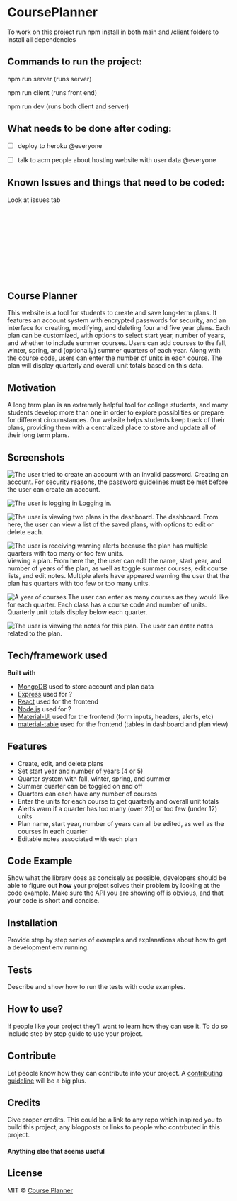 # CoursePlanner

To work on this project run npm install in both main and /client folders to install all dependencies

## Commands to run the project:

npm run server (runs server)

npm run client (runs front end)

npm run dev (runs both client and server)

## What needs to be done after coding:

- [ ] deploy to heroku @everyone

- [ ] talk to acm people about hosting website with user data @everyone

## Known Issues and things that need to be coded:
Look at issues tab

<br>
<br>
<br>
<br>
<br>
<br>
<br>
<br>
<br>


## Course Planner
This website is a tool for students to create and save long-term plans. It features an account system with encrypted passwords for security, and an interface for creating, modifying, and deleting four and five year plans. Each plan can be customized, with options to select start year, number of years, and whether to include summer courses. Users can add courses to the fall, winter, spring, and (optionally) summer quarters of each year. Along with the course code, users can enter the number of units in each course. The plan will display quarterly and overall unit totals based on this data.

## Motivation
A long term plan is an extremely helpful tool for college students, and many students develop more than one in order to explore possiblities or prepare for different circumstances. Our website helps students keep track of their plans, providing them with a centralized place to store and update all of their long term plans.

## Screenshots
![The user tried to create an account with an invalid password.](images/create_account_screenshot.png "Creating an account")
Creating an account. For security reasons, the password guidelines must be met before the user can create an account.

![The user is logging in](images/login_screenshot.png "Logging in")
Logging in.

![The user is viewing two plans in the dashboard.](images/dashboard_screenshot.png "Dashboard")
The dashboard. From here, the user can view a list of the saved plans, with options to edit or delete each.

![The user is receiving warning alerts because the plan has multiple quarters with too many or too few units.](images/edit_plan_screenshot.png "Editing a plan")
Viewing a plan. From here the, the user can edit the name, start year, and number of years of the plan, as well as toggle summer courses, edit course lists, and edit notes. Multiple alerts have appeared warning the user that the plan has quarters with too few or too many units.

![A year of courses](images/edit_plan_screenshot_year.png "Editing course lists")
The user can enter as many courses as they would like for each quarter. Each class has a course code and number of units. Quarterly unit totals display below each quarter.

![The user is viewing the notes for this plan.](images/edit_plan_screenshot.png "Notes")
The user can enter notes related to the plan.

## Tech/framework used

**Built with**
- [MongoDB](https://www.mongodb.com/) used to store account and plan data
- [Express](https://expressjs.com/) used for ?
- [React](https://reactjs.org/) used for the frontend
- [Node.js](https://nodejs.org/en/) used for ?
- [Material-UI](https://material-ui.com/) used for the frontend (form inputs, headers, alerts, etc)
- [material-table](https://material-table.com/#/) used for the frontend (tables in dashboard and plan view)

## Features
- Create, edit, and delete plans
- Set start year and number of years (4 or 5)
- Quarter system with fall, winter, spring, and summer
- Summer quarter can be toggled on and off
- Quarters can each have any number of courses
- Enter the units for each course to get quarterly and overall unit totals
- Alerts warn if a quarter has too many (over 20) or too few (under 12) units
- Plan name, start year, number of years can all be edited, as well as the courses in each quarter
- Editable notes associated with each plan

## Code Example
Show what the library does as concisely as possible, developers should be able to figure out **how** your project solves their problem by looking at the code example. Make sure the API you are showing off is obvious, and that your code is short and concise.

## Installation
Provide step by step series of examples and explanations about how to get a development env running.

## Tests
Describe and show how to run the tests with code examples.

## How to use?
If people like your project they’ll want to learn how they can use it. To do so include step by step guide to use your project.

## Contribute

Let people know how they can contribute into your project. A [contributing guideline](https://github.com/zulip/zulip-electron/blob/master/CONTRIBUTING.md) will be a big plus.

## Credits
Give proper credits. This could be a link to any repo which inspired you to build this project, any blogposts or links to people who contrbuted in this project. 

#### Anything else that seems useful

## License

MIT © [Course Planner](github.com/Course-Planner-UCSD)
